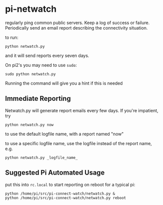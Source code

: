# pi-netwatch

regularly ping common public servers. Keep a log of success or failure. Periodically send an email report describing the connectivity situation.

to run:

`python netwatch.py`

and it will send reports every seven days.

On pi2's you may need to use `sudo`:

`sudo python netwatch.py`

Running the command will give you a hint if this is needed

## Immediate Reporting

Netwatch.py will generate report emails every few days. If you're impatient, try

`python netwatch.py now`

to use the default logfile name, with a report named "now"

to use a specific logfile name, use the logfile instead of the report name, e.g.

`python netwatch.py _logfile_name_`

## Suggested Pi Automated Usage

put this into `rc.local` to start reporting on reboot for a typical pi:

```
python /home/pi/src/pi-connect-watch/netwatch.py &
python /home/pi/src/pi-connect-watch/netwatch.py reboot
```



